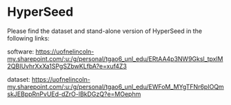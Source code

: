 # HyperSeed

Please find the dataset and stand-alone version of HyperSeed in the following links:



software:
https://uofnelincoln-my.sharepoint.com/:u:/g/personal/tgao6_unl_edu/ERtAA4p3NW9Gksl_tpxlM2QBIUvhrXxXa1SPgSZbwKLfbA?e=xuf4Z3

dataset:
https://uofnelincoln-my.sharepoint.com/:u:/g/personal/tgao6_unl_edu/EWFoM_MYgTFNr6pIOQmskJEBppRnPvUEd-dZrO-lBkDGzQ?e=MOephm